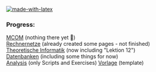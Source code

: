 [![made-with-latex](https://img.shields.io/badge/Made%20with-LaTeX-1f425f.svg)](https://www.latex-project.org/)
### Progress:

[MCOM](MCOM) (nothing there yet 🙁)  
[Rechnernetze](Rechnernetze) (already created some pages - not finished)  
[Theoretische Informatik](Theoretische%20Informatik) (now including "Lektion 12")  
[Datenbanken](Datenbanken) (including some things for now)  
[Analysis](Analysis)  (only Scripts and Exercises)
[Vorlage](Vorlage) (template)
